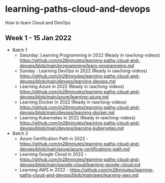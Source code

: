 # learning-paths-cloud-and-devops
How to learn Cloud and DevOps


## Week 1 - 15 Jan 2022

- Batch 1
  - Saturday: Learning Programming in 2022 (Ready in raw/long-videos) https://github.com/in28minutes/learning-paths-cloud-and-devops/blob/main/programming/learn-programming.md
  - Sunday : Learning DevOps in 2022 (Ready in raw/long-videos) https://github.com/in28minutes/learning-paths-cloud-and-devops/blob/main/devops/learning-devops.md
  - Learning Azure in 2022 (Ready in raw/long-videos) https://github.com/in28minutes/learning-paths-cloud-and-devops/blob/main/azure/learning-azure.md
  - Learning Docker in 2022 (Ready in raw/long-videos) https://github.com/in28minutes/learning-paths-cloud-and-devops/blob/main/devops/learning-docker.md
  - Learning Kubernetes in 2022 (Ready in raw/long-videos) https://github.com/in28minutes/learning-paths-cloud-and-devops/blob/main/devops/learning-kubernetes.md
- Batch 2
  - Azure Certification Path in 2022 - https://github.com/in28minutes/learning-paths-cloud-and-devops/blob/main/azure/azure-certifications-path.md
  - Learning Google Cloud in 2022 - https://github.com/in28minutes/learning-paths-cloud-and-devops/blob/main/google-cloud/learning-google-cloud.md
  - Learning AWS in 2022 - https://github.com/in28minutes/learning-paths-cloud-and-devops/blob/main/aws/learning-aws.md
